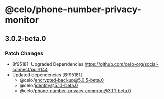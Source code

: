 # @celo/phone-number-privacy-monitor

## 3.0.2-beta.0

### Patch Changes

- 8f95181: Upgraded Dependencies https://github.com/celo-org/social-connect/pull/144
- Updated dependencies [8f95181]
  - @celo/encrypted-backup@5.0.5-beta.0
  - @celo/identity@5.1.1-beta.0
  - @celo/phone-number-privacy-common@3.1.1-beta.0
